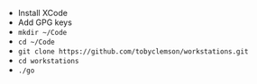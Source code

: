 * Install XCode
* Add GPG keys
* `mkdir ~/Code`
* `cd ~/Code`
* `git clone https://github.com/tobyclemson/workstations.git`
* `cd workstations`
* `./go`
